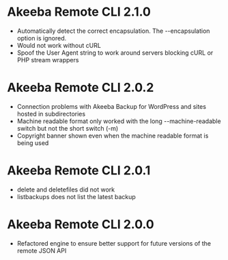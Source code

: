 # Akeeba Remote CLI 2.1.0

* Automatically detect the correct encapsulation. The --encapsulation option is ignored.
* Would not work without cURL
* Spoof the User Agent string to work around servers blocking cURL or PHP stream wrappers

# Akeeba Remote CLI 2.0.2

* Connection problems with Akeeba Backup for WordPress and sites hosted in subdirectories
* Machine readable format only worked with the long --machine-readable switch but not the short switch (-m)
* Copyright banner shown even when the machine readable format is being used 

# Akeeba Remote CLI 2.0.1

* delete and deletefiles did not work
* listbackups does not list the latest backup

# Akeeba Remote CLI 2.0.0

* Refactored engine to ensure better support for future versions of the remote JSON API 
